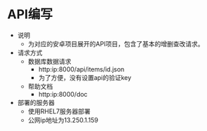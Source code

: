 # API编写
- 说明
	- 为对应的安卓项目展开的API项目，包含了基本的增删查改请求。
- 请求方式
	- 数据库数据请求
		- http:ip:8000/api/items/id.json
		- 为了方便，没有设置api的验证key
	- 帮助文档
		- http:ip:8000/doc
- 部署的服务器
	- 使用RHEL7服务器部署
	- 公网ip地址为13.250.1.159